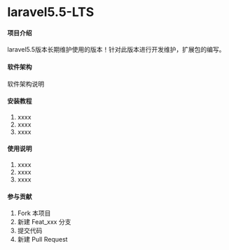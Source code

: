 # laravel5.5-LTS

#### 项目介绍
laravel5.5版本长期维护使用的版本！针对此版本进行开发维护，扩展包的编写。

#### 软件架构
软件架构说明


#### 安装教程

1. xxxx
2. xxxx
3. xxxx

#### 使用说明

1. xxxx
2. xxxx
3. xxxx

#### 参与贡献

1. Fork 本项目
2. 新建 Feat_xxx 分支
3. 提交代码
4. 新建 Pull Request

